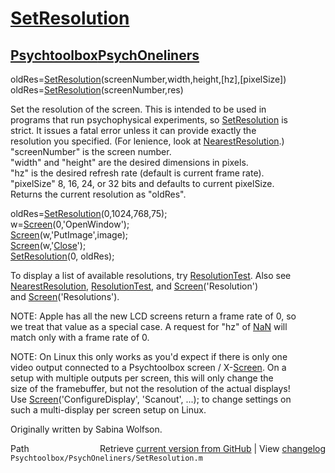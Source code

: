 # [SetResolution](SetResolution)
## [Psychtoolbox](Psychtoolbox)[PsychOneliners](PsychOneliners)

oldRes=[SetResolution](SetResolution)(screenNumber,width,height,[hz],[pixelSize])  
oldRes=[SetResolution](SetResolution)(screenNumber,res)  
  
Set the resolution of the screen.  This is intended to be used in  
programs that run psychophysical experiments, so [SetResolution](SetResolution) is  
strict. It issues a fatal error unless it can provide exactly the  
resolution you specified. (For lenience, look at [NearestResolution](NearestResolution).)  
"screenNumber" is the screen number.  
"width" and "height" are the desired dimensions in pixels.    
"hz" is the desired refresh rate (default is current frame rate).    
"pixelSize" 8, 16, 24, or 32 bits and defaults to current pixelSize.  
Returns the current resolution as "oldRes".    
  
  oldRes=[SetResolution](SetResolution)(0,1024,768,75);  
  w=[Screen](Screen)(0,'OpenWindow');  
  [Screen](Screen)(w,'PutImage',image);  
  [Screen](Screen)(w,'[Close](Close)');  
  [SetResolution](SetResolution)(0, oldRes);  
  
To display a list of available resolutions, try [ResolutionTest](ResolutionTest). Also see  
[NearestResolution](NearestResolution), [ResolutionTest](ResolutionTest), and [Screen](Screen)('Resolution')  
and [Screen](Screen)('Resolutions').  
  
NOTE: Apple has all the new LCD screens return a frame rate of 0, so  
we treat that value as a special case. A request for "hz" of [NaN](NaN) will  
match only with a frame rate of 0.  
  
NOTE: On Linux this only works as you'd expect if there is only one  
video output connected to a Psychtoolbox screen / X-[Screen](Screen). On a  
setup with multiple outputs per screen, this will only change the  
size of the framebuffer, but not the resolution of the actual displays!  
Use [Screen](Screen)('ConfigureDisplay', 'Scanout', ...); to change settings on  
such a multi-display per screen setup on Linux.  
  
Originally written by Sabina Wolfson.  




<div class="code_header" style="text-align:right;">
  <span style="float:left;">Path&nbsp;&nbsp;</span> <span class="counter">Retrieve <a href=
  "https://raw.github.com/Psychtoolbox-3/Psychtoolbox-3/beta/Psychtoolbox/PsychOneliners/SetResolution.m">current version from GitHub</a> | View <a href=
  "https://github.com/Psychtoolbox-3/Psychtoolbox-3/commits/beta/Psychtoolbox/PsychOneliners/SetResolution.m">changelog</a></span>
</div>
<div class="code">
  <code>Psychtoolbox/PsychOneliners/SetResolution.m</code>
</div>


